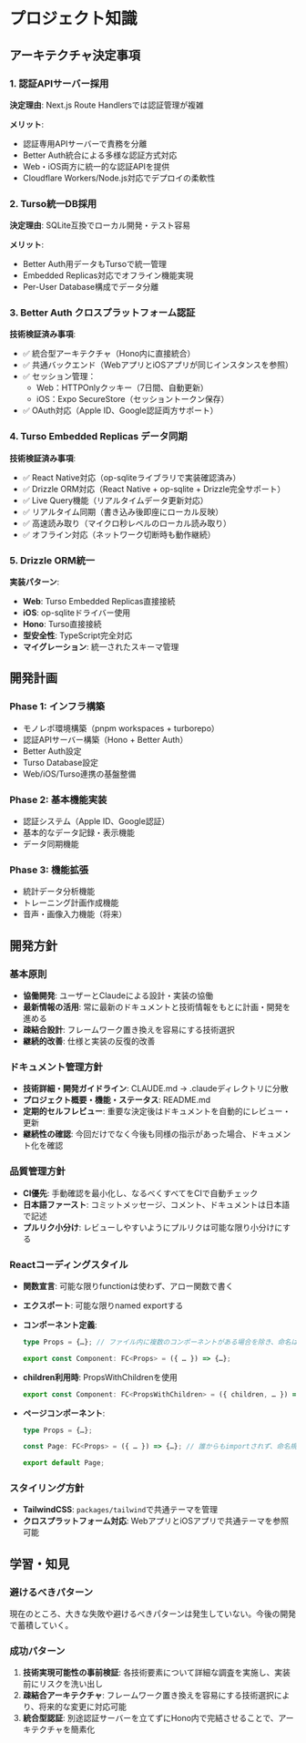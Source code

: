 # プロジェクト知識

## アーキテクチャ決定事項

### 1. 認証APIサーバー採用

**決定理由**: Next.js Route Handlersでは認証管理が複雑

**メリット**:

- 認証専用APIサーバーで責務を分離
- Better Auth統合による多様な認証方式対応
- Web・iOS両方に統一的な認証APIを提供
- Cloudflare Workers/Node.js対応でデプロイの柔軟性

### 2. Turso統一DB採用

**決定理由**: SQLite互換でローカル開発・テスト容易

**メリット**:

- Better Auth用データもTursoで統一管理
- Embedded Replicas対応でオフライン機能実現
- Per-User Database構成でデータ分離

### 3. Better Auth クロスプラットフォーム認証

**技術検証済み事項**:

- ✅ 統合型アーキテクチャ（Hono内に直接統合）
- ✅ 共通バックエンド（WebアプリとiOSアプリが同じインスタンスを参照）
- ✅ セッション管理：
  - Web：HTTPOnlyクッキー（7日間、自動更新）
  - iOS：Expo SecureStore（セッショントークン保存）
- ✅ OAuth対応（Apple ID、Google認証両方サポート）

### 4. Turso Embedded Replicas データ同期

**技術検証済み事項**:

- ✅ React Native対応（op-sqliteライブラリで実装確認済み）
- ✅ Drizzle ORM対応（React Native + op-sqlite + Drizzle完全サポート）
- ✅ Live Query機能（リアルタイムデータ更新対応）
- ✅ リアルタイム同期（書き込み後即座にローカル反映）
- ✅ 高速読み取り（マイクロ秒レベルのローカル読み取り）
- ✅ オフライン対応（ネットワーク切断時も動作継続）

### 5. Drizzle ORM統一

**実装パターン**:

- **Web**: Turso Embedded Replicas直接接続
- **iOS**: op-sqliteドライバー使用
- **Hono**: Turso直接接続
- **型安全性**: TypeScript完全対応
- **マイグレーション**: 統一されたスキーマ管理

## 開発計画

### Phase 1: インフラ構築

- モノレポ環境構築（pnpm workspaces + turborepo）
- 認証APIサーバー構築（Hono + Better Auth）
- Better Auth設定
- Turso Database設定
- Web/iOS/Turso連携の基盤整備

### Phase 2: 基本機能実装

- 認証システム（Apple ID、Google認証）
- 基本的なデータ記録・表示機能
- データ同期機能

### Phase 3: 機能拡張

- 統計データ分析機能
- トレーニング計画作成機能
- 音声・画像入力機能（将来）

## 開発方針

### 基本原則

- **協働開発**: ユーザーとClaudeによる設計・実装の協働
- **最新情報の活用**: 常に最新のドキュメントと技術情報をもとに計画・開発を進める
- **疎結合設計**: フレームワーク置き換えを容易にする技術選択
- **継続的改善**: 仕様と実装の反復的改善

### ドキュメント管理方針

- **技術詳細・開発ガイドライン**: CLAUDE.md → .claudeディレクトリに分散
- **プロジェクト概要・機能・ステータス**: README.md
- **定期的セルフレビュー**: 重要な決定後はドキュメントを自動的にレビュー・更新
- **継続性の確認**: 今回だけでなく今後も同様の指示があった場合、ドキュメント化を確認

### 品質管理方針

- **CI優先**: 手動確認を最小化し、なるべくすべてをCIで自動チェック
- **日本語ファースト**: コミットメッセージ、コメント、ドキュメントは日本語で記述
- **プルリク小分け**: レビューしやすいようにプルリクは可能な限り小分けにする

### Reactコーディングスタイル

- **関数宣言**: 可能な限りfunctionは使わず、アロー関数で書く
- **エクスポート**: 可能な限りnamed exportする
- **コンポーネント定義**:

  ```typescript
  type Props = {…}; // ファイル内に複数のコンポーネントがある場合を除き、命名は「Props」
  
  export const Component: FC<Props> = ({ … }) => {…};
  ```

- **children利用時**: PropsWithChildrenを使用

  ```typescript
  export const Component: FC<PropsWithChildren> = ({ children, … }) => {…};
  ```

- **ページコンポーネント**:

  ```typescript
  type Props = {…};
  
  const Page: FC<Props> = ({ … }) => {…}; // 誰からもimportされず、命名規則を考えるのも面倒なので、名前は全部Page、レイアウトコンポーネントはLayout
  
  export default Page;
  ```

### スタイリング方針

- **TailwindCSS**: `packages/tailwind`で共通テーマを管理
- **クロスプラットフォーム対応**: WebアプリとiOSアプリで共通テーマを参照可能

## 学習・知見

### 避けるべきパターン

現在のところ、大きな失敗や避けるべきパターンは発生していない。今後の開発で蓄積していく。

### 成功パターン

1. **技術実現可能性の事前検証**: 各技術要素について詳細な調査を実施し、実装前にリスクを洗い出し
2. **疎結合アーキテクチャ**: フレームワーク置き換えを容易にする技術選択により、将来的な変更に対応可能
3. **統合型認証**: 別途認証サーバーを立てずにHono内で完結させることで、アーキテクチャを簡素化
